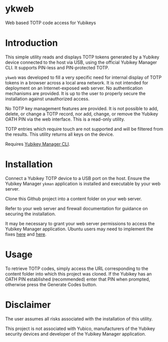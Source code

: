 # ykweb
Web based TOTP code access for Yubikeys

# Introduction

This simple utility reads and displays TOTP tokens generated by a Yubikey
device connected to the host via USB, using the official Yubikey Manager CLI.
It supports PIN-less and PIN-protected TOTP.

`ykweb` was developed to fill a very specific need for internal display of TOTP
tokens in a browser across a local area network.  It is not intended for
deployment on an Internet-exposed web server.  No authentication mechanisms are
provided.  It is up to the user to properly secure the installation against
unauthorized access.

No TOTP key management features are provided.  It is not possible to add,
delete, or change a TOTP record, nor add, change, or remove the Yubikey OATH
PIN via the web interface.  This is a read-only utility.

TOTP entries which require touch are not supported and will be filtered from
the results.  This utility returns all keys on the device.

Requires [Yubikey Manager CLI](https://github.com/Yubico/yubikey-manager).

# Installation

Connect a Yubikey TOTP device to a USB port on the host.  Ensure the Yubikey
Manager `ykman` application is installed and executable by your web server.

Clone this Github project into a content folder on your web server.

Refer to your web server and firewall documentation for guidance on securing
the installation.

It may be necessary to grant your web server permissions to access the Yubikey
Manager application.  Ubuntu users may need to implement the fixes [here][1]
and [here][2].

# Usage

To retrieve TOTP codes, simply access the URL corresponding to the content
folder into which this project was cloned.  If the Yubikey has an OATH PIN
established (recommended) enter that PIN when prompted, otherwise press the
Generate Codes button.

# Disclaimer

The user assumes all risks associated with the installation of this utility.

This project is not associated with Yubico, manufacturers of the Yubikey
security devices and developer of the Yubikey Manager application.


[1]: https://github.com/Yubico/yubikey-manager/issues/630#issuecomment-2319051815
[2]: https://github.com/Yubico/yubikey-manager/issues/630#issuecomment-2476838966
